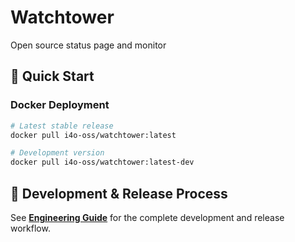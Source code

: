 # Watchtower

Open source status page and monitor

## 🚀 Quick Start

### Docker Deployment
```bash
# Latest stable release
docker pull i4o-oss/watchtower:latest

# Development version  
docker pull i4o-oss/watchtower:latest-dev
```

## 📖 Development & Release Process

See **[Engineering Guide](.docs/ENGINEERING_GUIDE.md#development-workflows)** for the complete development and release workflow.
